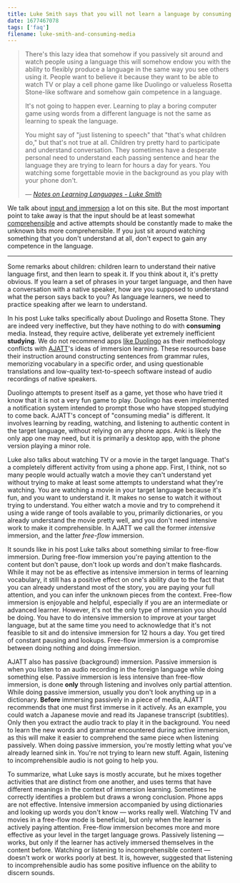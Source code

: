 ```yaml
---
title: Luke Smith says that you will not learn a language by consuming media. Doesn't it contradict the AJATT theory?
date: 1677467078
tags: ['faq']
filename: luke-smith-and-consuming-media
---
```


> There's this lazy idea that somehow if you passively sit around and watch
> people using a language this will somehow endow you with the ability to
> flexibly produce a language in the same way you see others using it. People
> want to believe it because they want to be able to watch TV or play a cell
> phone game like Duolingo or valueless Rosetta Stone-like software and somehow
> gain competence in a language.
>
> It's not going to happen ever. Learning to play a boring computer game using
> words from a different language is not the same as learning to speak the
> language.
>
> You might say of "just listening to speech" that "that's what children do," but
> that's not true at all. Children try pretty hard to participate and understand
> conversation. They sometimes have a desperate personal need to understand each
> passing sentence and hear the language they are trying to learn for hours a day
> for years. You watching some forgettable movie in the background as you play
> with your phone don't.
>
> *&mdash; [Notes on Learning Languages - Luke Smith](https://lukesmith.xyz/articles/notes-on-learning-languages/)*

We talk about [input and immersion](whats-immersion.html) a lot on this site.
But the most important point to take away is that
the input should be at least somewhat [comprehensible](what-is-comprehensible-input.html)
and active attempts should be constantly made
to make the unknown bits more comprehensible.
If you just sit around watching something that you don't understand at all,
don't expect to gain any competence in the language.

****

Some remarks about children: children learn to understand their native language first,
and then learn to speak it.
If you think about it, it's pretty obvious.
If you learn a set of phrases in your target language,
and then have a conversation with a native speaker,
how are you supposed to understand what the person says back to you?
As language learners, we need to practice speaking after we learn to understand.

In his post Luke talks specifically about Duolingo and Rosetta Stone.
They are indeed very ineffective,
but they have nothing to do with **consuming** media.
Instead,
they require active, deliberate yet extremely inefficient **studying**.
We do not recommend apps [like Duolingo](why-shouldnt-i-just-keep-using-an-app-instead.html)
as their methodology conflicts
with [AJATT](whats-ajatt.html)'s ideas of immersion learning.
These resources base their
instruction around constructing sentences from grammar rules, memorizing
vocabulary in a specific order, and using questionable translations and
low-quality text-to-speech software instead of audio recordings of native speakers.

Duolingo attempts to present itself as a game,
yet those who have tried it know that it is not a very fun game to play.
Duolingo has even implemented a notification system
intended to prompt those who have stopped studying to come back.
AJATT's concept of "consuming media" is different.
It involves
learning by reading, watching, and listening to authentic content in the target language,
without relying on any phone apps.
Anki is likely the only app one may need,
but it is primarily a desktop app,
with the phone version playing a minor role.

Luke also talks about watching TV or a movie in the target language.
That's a completely different activity from using a phone app.
First, I think, not so many people would actually watch a movie they can't understand yet
without trying to make at least some attempts to understand what they're watching.
You are watching a movie in your target language because it's fun, and you want to understand it.
It makes no sense to watch it without trying to understand.
You either watch a movie and try to comprehend it using a wide range of tools available to you,
primarily dictionaries,
or you already understand the movie pretty well,
and you don't need intensive work to make it comprehensible.
In AJATT we call the former *intensive* immersion, and the latter *free-flow* immersion.

It sounds like in his post Luke talks about something similar to free-flow immersion.
During free-flow immersion you're paying attention to the content
but don't pause, don't look up words and don't make flashcards.
While it may not be as effective as intensive immersion in terms of learning vocabulary,
it still has a positive effect on one's ability due to the fact that
you can already understand most of the story,
you are paying your full attention,
and you can infer the unknown pieces from the context.
Free-flow immersion is enjoyable and helpful,
especially if you are an intermediate or advanced learner.
However, it's not the only type of immersion you should be doing.
You have to do intensive immersion to improve at your target language,
but at the same time you need to acknowledge
that it's not feasible to sit and do intensive immersion for 12 hours a day.
You get tired of constant pausing and lookups.
Free-flow immersion is a compromise between doing nothing and doing immersion.

AJATT also has passive (background) immersion.
Passive immersion is when you listen to an audio recording in the foreign language
while doing something else.
Passive immersion is less intensive than free-flow immersion,
is done **only** through listening
and involves only partial attention.
While doing passive immersion,
usually you don't look anything up in a dictionary.
**Before** immersing passively in a piece of media,
AJATT recommends that one must first immerse in it actively.
As an example,
you could watch a Japanese movie and read its Japanese transcript (subtitles).
Only then you extract the audio track to play it in the background.
You need to learn the new words and grammar encountered during active immersion,
as this will make it easier to comprehend the same piece when listening passively.
When doing passive immersion,
you're mostly letting what you've already learned sink in.
You're not trying to learn new stuff.
Again, listening to incomprehensible audio is not going to help you.

To summarize, what Luke says is mostly accurate,
but he mixes together activities that are distinct from one another,
and uses terms that have different meanings in the context of immersion learning.
Sometimes he correctly identifies a problem but draws a wrong conclusion.
Phone apps are not effective.
Intensive immersion accompanied by using dictionaries
and looking up words you don't know &mdash; works really well.
Watching TV and movies in a free-flow mode is beneficial,
but only when the learner is actively paying attention.
Free-flow immersion becomes more and more effective as your level in the target language grows.
Passively listening &mdash; works, but only if the learner has actively immersed themselves in the content before.
Watching or listening to incomprehensible content &mdash; doesn't work or works poorly at best.
It is, however, suggested that listening to incomprehensible audio has some positive influence on the ability to discern sounds.
